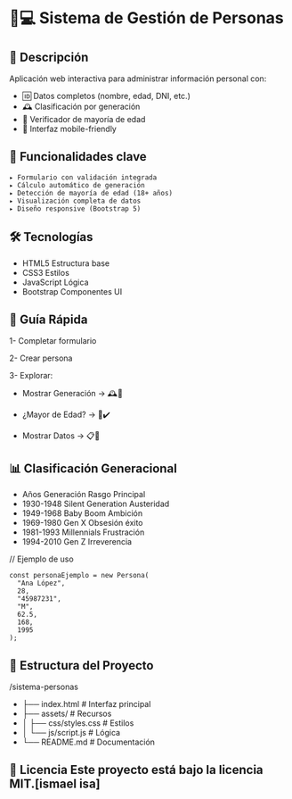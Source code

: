 # 🧑💻 Sistema de Gestión de Personas

## 🌟 Descripción
Aplicación web interactiva para administrar información personal con:

- 🆔 Datos completos (nombre, edad, DNI, etc.)
- 🕰️ Clasificación por generación
- 🔞 Verificador de mayoría de edad
- 📱 Interfaz mobile-friendly

## 🚀 Funcionalidades clave
```
▸ Formulario con validación integrada
▸ Cálculo automático de generación
▸ Detección de mayoría de edad (18+ años)
▸ Visualización completa de datos
▸ Diseño responsive (Bootstrap 5)
```
## 🛠 Tecnologías
- HTML5	Estructura base
- CSS3	Estilos
- JavaScript	Lógica
- Bootstrap	Componentes UI
## 📌 Guía Rápida
1- Completar formulario

2- Crear persona

3- Explorar:

- Mostrar Generación → 🕰️📅

- ¿Mayor de Edad? → 🔞✔️

- Mostrar Datos → 📋👤

## 📊 Clasificación Generacional
- Años	Generación	Rasgo Principal
- 1930-1948	Silent Generation	Austeridad
- 1949-1968	Baby Boom	Ambición
- 1969-1980	Gen X	Obsesión éxito
- 1981-1993	Millennials	Frustración
- 1994-2010	Gen Z	Irreverencia

// Ejemplo de uso
```
const personaEjemplo = new Persona(
  "Ana López", 
  28,
  "45987231",
  "M",
  62.5,
  168,
  1995
);
```
## 📂 Estructura del Proyecto
/sistema-personas
- ├── index.html          # Interfaz principal
- ├── assets/             # Recursos
- │   ├── css/styles.css  # Estilos
- │   └── js/script.js    # Lógica
- └── README.md           # Documentación

## 📄 Licencia Este proyecto está bajo la licencia MIT.[ismael isa]

